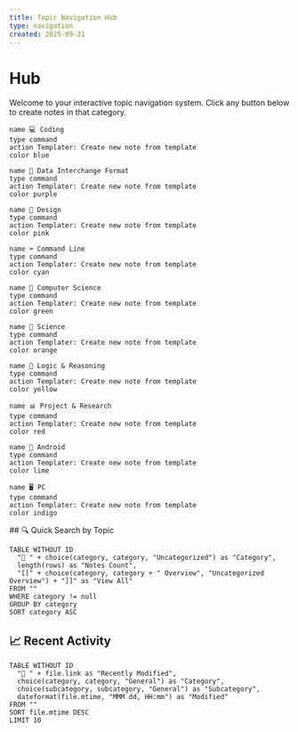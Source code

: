 ```yaml
---
title: Topic Navigation Hub
type: navigation
created: 2025-09-21
---
```

# Hub
Welcome to your interactive topic navigation system. Click any button below to create notes in that category.

<div class="topic-navigation">

```button
name 💻 Coding
type command
action Templater: Create new note from template
color blue
```

```button  
name 📄 Data Interchange Format
type command
action Templater: Create new note from template  
color purple
```

```button
name 🎨 Design  
type command
action Templater: Create new note from template
color pink
```

```button
name ⌨️ Command Line
type command
action Templater: Create new note from template
color cyan
```

```button
name 🔬 Computer Science
type command
action Templater: Create new note from template
color green
```

```button
name 🧪 Science
type command
action Templater: Create new note from template
color orange
```

```button
name 🤔 Logic & Reasoning
type command
action Templater: Create new note from template
color yellow
```

```button
name 📊 Project & Research
type command
action Templater: Create new note from template
color red
```

```button
name 🤖 Android
type command
action Templater: Create new note from template
color lime
```

```button
name 🖥️ PC
type command
action Templater: Create new note from template
color indigo
```

</div>
## 🔍 Quick Search by Topic

```dataview
TABLE WITHOUT ID
  "📂 " + choice(category, category, "Uncategorized") as "Category",
  length(rows) as "Notes Count",
  "[[" + choice(category, category + " Overview", "Uncategorized Overview") + "]]" as "View All"
FROM ""
WHERE category != null
GROUP BY category
SORT category ASC
```


## 📈 Recent Activity

```dataview
TABLE WITHOUT ID
  "📝 " + file.link as "Recently Modified",
  choice(category, category, "General") as "Category", 
  choice(subcategory, subcategory, "General") as "Subcategory",
  dateformat(file.mtime, "MMM dd, HH:mm") as "Modified"
FROM ""
SORT file.mtime DESC
LIMIT 10
```
